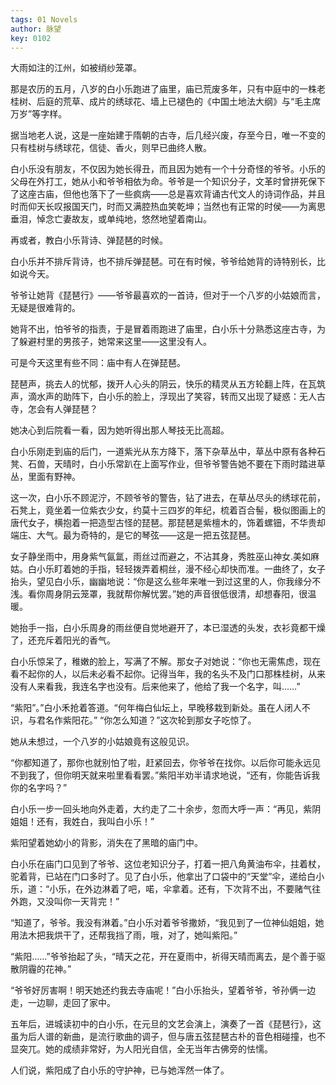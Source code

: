 ```yaml
---
tags: 01 Novels
author: 脉望
key: 0102
---
```


大雨如注的江州，如被绡纱笼罩。

那是农历的五月，八岁的白小乐跑进了庙里，庙已荒废多年，只有中庭中的一株老桂树、后庭的荒草、成片的绣球花、墙上已褪色的《中国土地法大纲》与“毛主席万岁”等字样。

据当地老人说，这是一座始建于隋朝的古寺，后几经兴废，存至今日，唯一不变的只有桂树与绣球花，信徒、香火，则早已曲终人散。

白小乐没有朋友，不仅因为她长得丑，而且因为她有一个十分奇怪的爷爷。小乐的父母在外打工，她从小和爷爷相依为命。爷爷是一个知识分子，文革时曾拼死保下了这座古庙，但他也落下了一些疯病——总是喜欢背诵古代文人的诗词作品，并且时而仰天长叹报国天门，时而又满腔热血笑乾坤；当然也有正常的时侯——为离思垂泪，悼念亡妻故友，或单纯地，悠然地望着南山。

再或者，教白小乐背诗、弹琵琶的时候。

白小乐并不排斥背诗，也不排斥弹琵琶。可在有时候，爷爷给她背的诗特别长，比如说今天。

爷爷让她背《琵琶行》——爷爷最喜欢的一首诗，但对于一个八岁的小姑娘而言，无疑是很难背的。

她背不出，怕爷爷的指责，于是冒着雨跑进了庙里，白小乐十分熟悉这座古寺，为了躲避村里的男孩子，她常来这里——这里没有人。

可是今天这里有些不同：庙中有人在弹琵琶。

琵琶声，挑去人的忧郁，拨开人心头的阴云，快乐的精灵从五方轮翻上阵，在瓦筑声，滴水声的助阵下，白小乐的脸上，浮现出了笑容，转而又出现了疑惑：无人古寺，怎会有人弹琵琶？

她决心到后院看一看，因为她听得出那人琴技无比高超。

白小乐刚走到庙的后门，一道紫光从东方降下，落下杂草丛中，草丛中原有各种石凳、石兽，天晴时，白小乐常趴在上面写作业，但爷爷警告她不要在下雨时踏进草丛，里面有野神。

这一次，白小乐不顾泥泞，不顾爷爷的警告，钻了进去，在草丛尽头的绣球花前，石凳上，竟坐着一位紫衣少女，约莫十三四岁的年纪，梳着百合髻，极似图画上的唐代女子，横抱着一把造型古怪的琵琶。那琵琶是紫檀木的，饰着螺钿，不华贵却端庄、大气。最为奇特的，是它的琴弦——这是一把五弦琵琶。

女子静坐雨中，用身紫气氤氲，雨丝过而避之，不沾其身，秀胜巫山神女.美如麻姑。白小乐盯着她的手指，轻轻拨弄着桐丝，漫不经心却快而准。一曲终了，女子抬头，望见白小乐，幽幽地说：“你是这么些年来唯一到过这里的人，你我缘分不浅。看你周身阴云笼罩，我就帮你解忧罢。”她的声音很低很清，却想春阳，很温暖。

她抬手一指，白小乐周身的雨丝便自觉地避开了，本已湿透的头发，衣衫竟都干燥了，还充斥着阳光的香气。

白小乐惊呆了，稚嫩的脸上，写满了不解。那女子对她说：“你也无需焦虑，现在看不起你的人，以后未必看不起你。记得当年，我的名头不及门口那株桂树，从来没有人来看我，我连名字也没有。后来他来了，他给了我一个名字，叫……”

“紫阳”。”白小禾抢着答道。“何年梅白仙坛上，早晚移栽到新处。虽在人闭人不识，与君名作紫阳花。”
“你怎么知道？”这次轮到那女子吃惊了。

她从未想过，一个八岁的小姑娘竟有这般见识。 

“你都知道了，那你也就别怕了啦，赶紧回去，你爷爷在找你。以后你可能永远见不到我了，但你明天就来啦里看看罢。”紫阳半劝半请求地说，“还有，你能告诉我你的名字吗？”

白小乐一步一回头地向外走着，大约走了二十余步，忽而大呼一声：“再见，紫阴姐姐！还有，我姓白，我叫白小乐！”

紫阳望着她幼小的背影，消失在了黑暗的庙门中。

白小乐在庙门口见到了爷爷、这位老知识分子，打着一把八角黄油布伞，拄着杖，驼着背，已站在门口多时了。见了白小乐，他拿出了口袋中的“天堂”伞，递给白小乐，道：“小乐，在外边淋着了吧，喏，伞拿着。还有，下次背不出，不要赌气往外跑，又没叫你一天背完！”

“知道了，爷爷。我没有淋着。”白小乐对着爷爷撒娇，“我见到了一位神仙姐姐，她用法木把我烘干了，还帮我挡了雨，哦，对了，她叫紫阳。”

“紫阳……”爷爷抬起了头，“晴天之花，开在夏雨中，祈得天晴而离去，是个善于驱散阴霾的花神。”

“爷爷好厉害啊！明天她还约我去寺庙呢！”白小乐抬头，望着爷爷，爷孙俩一边走，一边聊，走回了家中。

五年后，进城读初中的白小乐，在元旦的文艺会演上，演奏了一首《琵琶行》，这虽为后人谱的新曲，是流行歌曲的调子，但与唐五弦琵琶古朴的音色相碰撞，也不显突兀。她的成绩非常好，为人阳光自信，全无当年古佛旁的怯懦。

人们说，紫阳成了白小乐的守护神，已与她浑然一体了。 
